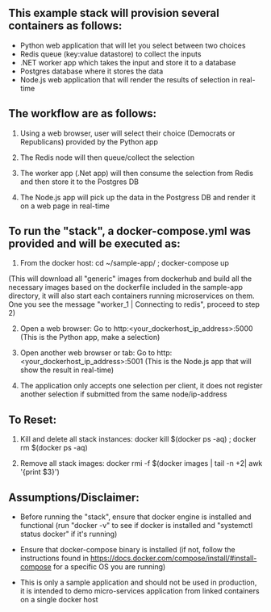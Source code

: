 This example stack will provision several containers as follows:
----------------------------------------------------------------
- Python web application that will let you select between two choices
- Redis queue  (key:value datastore) to collect the inputs
- .NET worker app which takes the input and store it to a database
- Postgres database where it stores the data
- Node.js web application that will render the results of selection in real-time


The workflow are as follows:
----------------------------
1. Using a web browser, user will select their choice (Democrats or Republicans) provided by the Python app

2. The Redis node will then queue/collect the selection

3. The worker app (.Net app) will then consume the selection from Redis and then store it to the Postgres DB

4. The Node.js app will pick up the data in the Postgress DB and render it on a web page in real-time


To run the "stack", a docker-compose.yml was provided and will be executed as:
------------------------------------------------------------------------------
1. From the docker host: cd ~/sample-app/ ; docker-compose up 

(This will download all "generic" images from dockerhub and build all the necessary images based on the dockerfile included in the sample-app directory, it will also start each containers running microservices on them. One you see the message "worker_1  | Connecting to redis", proceed to step 2)

2. Open a web browser: Go to http:<your_dockerhost_ip_address>:5000 (This is the Python app, make a selection)

3. Open another web browser or tab: Go to http:<your_dockerhost_ip_address>:5001 (This is the Node.js app that will show the result in real-time)

4. The application only accepts one selection per client, it does not register another selection if submitted from the same node/ip-address


To Reset:
---------
1. Kill and delete all stack instances: docker kill $(docker ps -aq) ; docker rm $(docker ps -aq)

2. Remove all stack images: docker rmi -f $(docker images | tail -n +2| awk '{print $3}')


Assumptions/Disclaimer:
-----------------------
- Before running the "stack", ensure that docker engine is installed and functional (run "docker -v" to see if docker is installed and "systemctl status docker" if it's running)

- Ensure that docker-compose binary is installed (if not, follow the instructions found in https://docs.docker.com/compose/install/#install-compose for a specific OS you are running)

- This is only a sample application and should not be used in production, it is intended to demo micro-services application from linked containers on a single docker host
  










